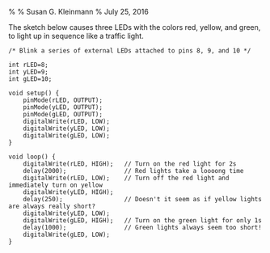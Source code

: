 %
% Susan G. Kleinmann
% July 25, 2016

The sketch below causes three LEDs with the colors red, yellow, and green, to light up
in sequence like a traffic light.

    /* Blink a series of external LEDs attached to pins 8, 9, and 10 */
     
    int rLED=8; 
    int yLED=9; 
    int gLED=10; 
    
    void setup() {
        pinMode(rLED, OUTPUT);
        pinMode(yLED, OUTPUT);
        pinMode(gLED, OUTPUT);
        digitalWrite(rLED, LOW);
        digitalWrite(yLED, LOW);
        digitalWrite(gLED, LOW);
    }
    
    void loop() {
        digitalWrite(rLED, HIGH);   // Turn on the red light for 2s
        delay(2000);                // Red lights take a loooong time
        digitalWrite(rLED, LOW);    // Turn off the red light and immediately turn on yellow
        digitalWrite(yLED, HIGH);
        delay(250);                 // Doesn't it seem as if yellow lights are always really short?
        digitalWrite(yLED, LOW);
        digitalWrite(gLED, HIGH);   // Turn on the green light for only 1s
        delay(1000);                // Green lights always seem too short!
        digitalWrite(gLED, LOW);
    }
